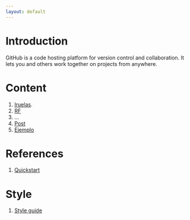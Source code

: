 ```yaml
---
layout: default
---
```


# Introduction

GitHub is a code hosting platform for version control and collaboration. It lets you and others work together on projects from anywhere.

# Content

1. [Iruelas](https://iruelas.readthedocs.io/es/main/index.html).
2. [RF](/markdown_files/RF.md)
3. ...
4. [Post](/markdown_files/ej_post.md)
5. [Ejemplo](/docs/introducción.md)
# References

1. [Quickstart](https://docs.github.com/es/pages/quickstart)

# Style

1. [Style guide](/markdown_files/style.md)
